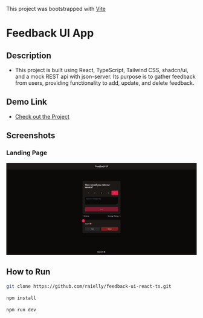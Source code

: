 This project was bootstrapped with [Vite](https://vitejs.dev/)

# Feedback UI App

## Description

- This project is built using React, TypeScript, Tailwind CSS, shadcn/ui, and a mock REST api with json-server. Its purpose is to gather feedback from users, providing functionality to add, update, and delete feedback.

## Demo Link

- [Check out the Project](https://feedback-ui-react-ts.vercel.app/)

## Screenshots

### Landing Page

![Landing Page](https://raw.githubusercontent.com/raielly/feedback-ui-react-ts/master/screenshots/Feedback-UI.png)

## How to Run

```bash
git clone https://github.com/raielly/feedback-ui-react-ts.git
```

```bash
npm install
```

```bash
npm run dev
```

